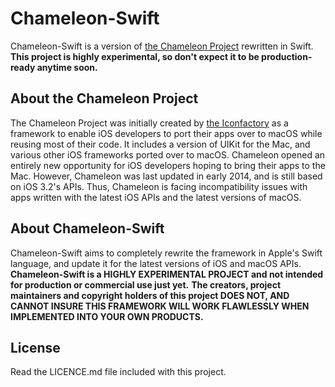 # Chameleon-Swift

Chameleon-Swift is a version of [the Chameleon Project](http://chameleonproject.org) rewritten in Swift.
**This project is highly experimental, so don't expect it to be production-ready anytime soon.**

## About the Chameleon Project

The Chameleon Project was initially created by [the Iconfactory](http://iconfactory.com) as a framework to
enable iOS developers to port their apps over to macOS while reusing most of their code. It includes a version of UIKit for
the Mac, and various other iOS frameworks ported over to macOS.
Chameleon opened an entirely new opportunity for iOS developers hoping to bring their apps to the Mac. However, Chameleon
was last updated in early 2014, and is still based on iOS 3.2's APIs. Thus, Chameleon is facing incompatibility issues
with apps written with the latest iOS APIs and the latest versions of macOS.

## About Chameleon-Swift

Chameleon-Swift aims to completely rewrite the framework in Apple's Swift language, and update it for the latest versions of iOS and macOS APIs.
**Chameleon-Swift is a HIGHLY EXPERIMENTAL PROJECT and not intended for production or commercial use just yet.**
**The creators, project maintainers and copyright holders of this project DOES NOT, AND CANNOT INSURE THIS FRAMEWORK WILL WORK FLAWLESSLY WHEN IMPLEMENTED INTO YOUR OWN PRODUCTS.**

## License

Read the LICENCE.md file included with this project.


